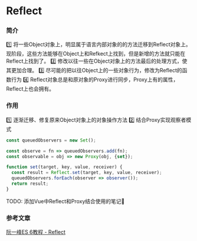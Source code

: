 # Reflect
### 简介
1️⃣ 将一些Object对象上，明显属于语言内部对象的的方法迁移到Reflect对象上。现阶段，这些方法能够在Object上和Refkect上找到，但是新增的方法就只能在Reflect上找到了。
2️⃣ 修改以往一些在Object对象上的方法最后的处理方式，使其更加合理。
3️⃣ 尽可能的把以往Object上的一些对象行为，修改为Reflect的函数行为
4️⃣ Reflect对象总是和原对象的Proxy进行同步，Proxy上有的属性，Reflect上也会拥有。


### 作用
1️⃣ 逐渐迁移、修复原来Object对象上的对象操作方法
2️⃣ 结合Proxy实现观察者模式
```js
const queuedObservers = new Set();

const observe = fn => queuedObservers.add(fn);
const observable = obj => new Proxy(obj, {set});

function set(target, key, value, receiver) {
  const result = Reflect.set(target, key, value, receiver);
  queuedObservers.forEach(observer => observer());
  return result;
}
```
TODO: 添加Vue中Reflect和Proxy结合使用的笔记📒

### 参考文章
[阮一峰ES 6教程 - Reflect](http://es6.ruanyifeng.com/#docs/reflect)
